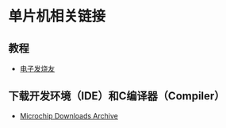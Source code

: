 # 单片机相关链接

## 教程

- [电子发烧友](http://www.elecfans.com/soft/33/2012/20120821285311.html)

## 下载开发环境（IDE）和C编译器（Compiler）

- [Microchip Downloads Archive](http://www.microchip.com/development-tools/pic-and-dspic-downloads-archive)

